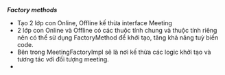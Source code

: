 ***Factory methods***
- Tạo 2 lớp con Online, Offline kế thừa interface Meeting 
- 2 lớp con Online và Offline có các thuộc tính chung và thuộc tính riêng nên có thể sử dụng FactoryMethod để khởi tạo, tăng khả năng tuỳ biến code.
- Bên trong MeetingFactoryImpl sẽ là nơi kế thừa các logic khởi tạo và tương tác với đối tượng meeting.
- 